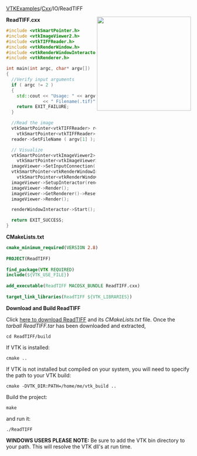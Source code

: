 [VTKExamples](/index/)/[Cxx](/Cxx)/IO/ReadTIFF

<img align="right" src="https://github.com/lorensen/VTKExamples/blob/gh-pages/Testing/Baseline/IO/TestReadTIFF.png?raw=true" width="256" />

**ReadTIFF.cxx**
```c++
#include <vtkSmartPointer.h>
#include <vtkImageViewer2.h>
#include <vtkTIFFReader.h>
#include <vtkRenderWindow.h>
#include <vtkRenderWindowInteractor.h>
#include <vtkRenderer.h>

int main(int argc, char* argv[])
{
  //Verify input arguments
  if ( argc != 2 )
  {
    std::cout << "Usage: " << argv[0]
              << " Filename(.tif)" << std::endl;
    return EXIT_FAILURE;
  }

  //Read the image
  vtkSmartPointer<vtkTIFFReader> reader =
    vtkSmartPointer<vtkTIFFReader>::New();
  reader->SetFileName ( argv[1] );

  // Visualize
  vtkSmartPointer<vtkImageViewer2> imageViewer =
    vtkSmartPointer<vtkImageViewer2>::New();
  imageViewer->SetInputConnection(reader->GetOutputPort());
  vtkSmartPointer<vtkRenderWindowInteractor> renderWindowInteractor =
    vtkSmartPointer<vtkRenderWindowInteractor>::New();
  imageViewer->SetupInteractor(renderWindowInteractor);
  imageViewer->Render();
  imageViewer->GetRenderer()->ResetCamera();
  imageViewer->Render();

  renderWindowInteractor->Start();

  return EXIT_SUCCESS;
}
```
**CMakeLists.txt**
```cmake
cmake_minimum_required(VERSION 2.8)
 
PROJECT(ReadTIFF)
 
find_package(VTK REQUIRED)
include(${VTK_USE_FILE})
 
add_executable(ReadTIFF MACOSX_BUNDLE ReadTIFF.cxx)
 
target_link_libraries(ReadTIFF ${VTK_LIBRARIES})
```

**Download and Build ReadTIFF**

Click [here to download ReadTIFF](https://github.com/lorensen/VTKWikiExamplesTarballs/raw/master/ReadTIFF.tar) and its *CMakeLists.txt* file.
Once the *tarball ReadTIFF.tar* has been downloaded and extracted,
```
cd ReadTIFF/build 
```
If VTK is installed:
```
cmake ..
```
If VTK is not installed but compiled on your system, you will need to specify the path to your VTK build:
```
cmake -DVTK_DIR:PATH=/home/me/vtk_build ..
```
Build the project:
```
make
```
and run it:
```
./ReadTIFF
```
**WINDOWS USERS PLEASE NOTE:** Be sure to add the VTK bin directory to your path. This will resolve the VTK dll's at run time.

